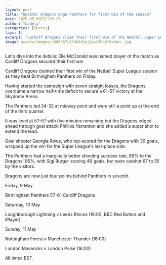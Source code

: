 ```yaml
---
layout: post
title: "Update: Dragons edge Panthers for first win of the season"
date: 2025-05-09T22:06:23
author: "badely"
categories: [Sports]
tags: []
excerpt: "Cardiff Dragons claim their first win of the Netball Super League season as they beat Birmingham Panthers."
image: assets/images/c806567c1740030a12ea236b3f8bdacc.jpg
---
```


Let's dive into the details: Elle McDonald was named player of the match as Cardiff Dragons secured their first win

Cardiff Dragons claimed their first win of the Netball Super League season as they beat Birmingham Panthers on Friday.

Having started the campaign with seven straight losses, the Dragons overcame a narrow half-time deficit to secure a 61-57 victory at the Skydome Arena.

The Panthers led 34-32 at midway point and were still a point up at the end of the third quarter.

It was level at 57-57 with five minutes remaining but the Dragons edged ahead through goal attack Phillipa Yarranton and she added a super shot to extend the lead.

Goal shooter Georgia Rowe, who top-scored for the Dragons with 39 goals, wrapped up the win for the Super League's last-place side.

The Panthers had a marginally better shooting success rate, 86% to the Dragons' 85%, with Sigi Burger scoring 46 goals, but were outshot 67 to 55 by the visitors.

Dragons are now just four points behind Panthers in seventh.

Friday, 9 May

Birmingham Panthers 57-61 Cardiff Dragons

Saturday, 10 May

Loughborough Lightning v Leeds Rhinos (18:00, BBC Red Button and iPlayer)

Sunday, 11 May

Nottingham Forest v Manchester Thunder (16:00)

London Mavericks v London Pulse (16:00)

All times BST.

